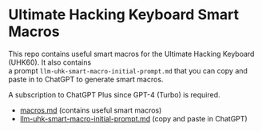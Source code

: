 # Ultimate Hacking Keyboard Smart Macros

This repo contains useful smart macros for the Ultimate Hacking Keyboard (UHK60). It also contains  
a prompt `llm-uhk-smart-macro-initial-prompt.md` that you can copy and paste in to ChatGPT to generate smart macros.

A subscription to ChatGPT Plus since GPT-4 (Turbo) is required.

- [macros.md](macros.md) (contains useful smart macros)
- [llm-uhk-smart-macro-initial-prompt.md](llm-uhk-smart-macro-initial-prompt.md) (copy and paste in ChatGPT)
